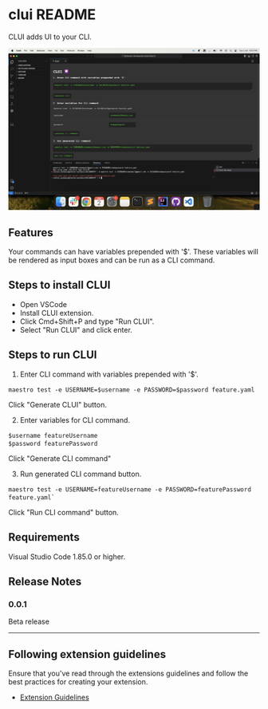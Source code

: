 # clui README

CLUI adds UI to your CLI.

![Screenshot](./README_resources/clui-screenshot.png)

## Features

Your commands can have variables prepended with '$'. These variables will be rendered as input boxes and can be run as a CLI command.

## Steps to install CLUI

- Open VSCode
- Install CLUI extension.
- Click Cmd+Shift+P and type "Run CLUI".
- Select "Run CLUI" and click enter.

## Steps to run CLUI

1. Enter CLI command with variables prepended with '$'.
```
maestro test -e USERNAME=$username -e PASSWORD=$password feature.yaml
```
Click "Generate CLUI" button.

2. Enter variables for CLI command.
```
$username featureUsername
$password featurePassword
```
Click "Generate CLI command"

3. Run generated CLI command button.
```
maestro test -e USERNAME=featureUsername -e PASSWORD=featurePassword feature.yaml`
```
Click "Run CLI command" button.

## Requirements

Visual Studio Code 1.85.0 or higher.

## Release Notes

### 0.0.1

Beta release

---

## Following extension guidelines

Ensure that you've read through the extensions guidelines and follow the best practices for creating your extension.

* [Extension Guidelines](https://code.visualstudio.com/api/references/extension-guidelines)

